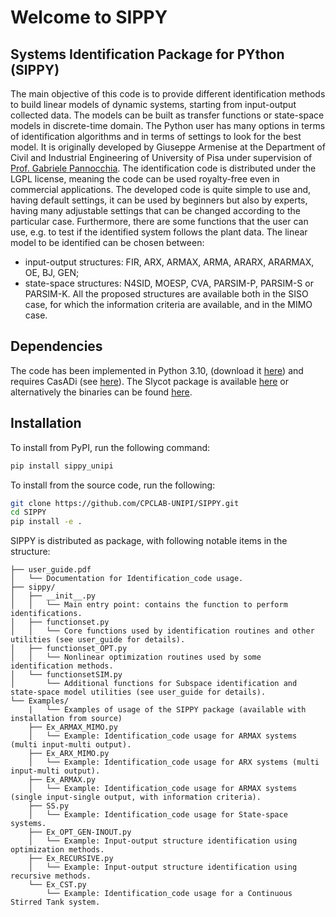# Welcome to SIPPY

## Systems Identification Package for PYthon (SIPPY)

The main objective of this code is to provide different identification methods
to build linear models of dynamic systems, starting from input-output collected
data. The models can be built as transfer functions or state-space models in
discrete-time domain. The Python user has many options in terms of identification
algorithms and in terms of settings to look for the best model.
It is originally developed by Giuseppe Armenise at the Department of Civil and Industrial Engineering of University of Pisa under supervision of [Prof. Gabriele Pannocchia](https://people.unipi.it/gabriele_pannocchia/). The identification code is distributed under the LGPL license, meaning the code can be used royalty-free even in commercial applications.
The developed code is quite simple to use and, having default settings, it can
be used by beginners but also by experts, having many adjustable settings that
can be changed according to the particular case. Furthermore, there are some
functions that the user can use, e.g. to test if the identified system follows the
plant data.
The linear model to be identified can be chosen between:

* input-output structures: FIR, ARX, ARMAX, ARMA, ARARX, ARARMAX, OE, BJ, GEN;
* state-space structures: N4SID, MOESP, CVA, PARSIM-P, PARSIM-S or PARSIM-K.
All the proposed structures are available both in the SISO case, for which the information criteria
are available, and in the MIMO case.

## Dependencies

The code has been implemented in Python 3.10, (download it [here](https://www.python.org/downloads/)) and requires CasADi (see [here](https://web.casadi.org/get/)).
The Slycot package is available [here](https://pypi.python.org/pypi/slycot/0.2.0) or alternatively the binaries can be found [here](https://www.lfd.uci.edu/~gohlke/pythonlibs/).

## Installation

To install from PyPI, run the following command:

```bash
pip install sippy_unipi
```

To install from the source code, run the following:

```bash
git clone https://github.com/CPCLAB-UNIPI/SIPPY.git
cd SIPPY
pip install -e .
```

SIPPY is distributed as package, with following notable items in the structure:

```plaintext
├── user_guide.pdf
│   └── Documentation for Identification_code usage.
├── sippy/
│   ├── __init__.py
│   │   └── Main entry point: contains the function to perform identifications.
│   ├── functionset.py
│   │   └── Core functions used by identification routines and other utilities (see user_guide for details).
│   ├── functionset_OPT.py
│   │   └── Nonlinear optimization routines used by some identification methods.
│   └── functionsetSIM.py
│       └── Additional functions for Subspace identification and state-space model utilities (see user_guide for details).
└── Examples/
    |   └── Examples of usage of the SIPPY package (available with installation from source)
    ├── Ex_ARMAX_MIMO.py
    │   └── Example: Identification_code usage for ARMAX systems (multi input-multi output).
    ├── Ex_ARX_MIMO.py
    │   └── Example: Identification_code usage for ARX systems (multi input-multi output).
    ├── Ex_ARMAX.py
    │   └── Example: Identification_code usage for ARMAX systems (single input-single output, with information criteria).
    ├── SS.py
    │   └── Example: Identification_code usage for State-space systems.
    ├── Ex_OPT_GEN-INOUT.py
    │   └── Example: Input-output structure identification using optimization methods.
    ├── Ex_RECURSIVE.py
    │   └── Example: Input-output structure identification using recursive methods.
    └── Ex_CST.py
        └── Example: Identification_code usage for a Continuous Stirred Tank system.
```
